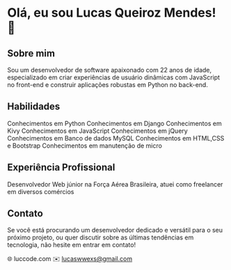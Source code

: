 # Olá, eu sou Lucas Queiroz Mendes! 👋

## Sobre mim
Sou um desenvolvedor de software apaixonado com 22 anos de idade, especializado em criar experiências de usuário dinâmicas com JavaScript no front-end e construir aplicações robustas em Python no back-end.

## Habilidades
Conhecimentos em Python
Conhecimentos em Django
Conhecimentos em Kivy
Conhecimentos em JavaScript
Conhecimentos em jQuery
Conhecimentos em Banco de dados MySQL
Conhecimentos em HTML,CSS e Bootstrap
Conhecimentos em manutenção de micro

## Experiência Profissional
Desenvolvedor Web júnior na Força Aérea Brasileira, atuei como freelancer em diversos comércios 

## Contato
Se você está procurando um desenvolvedor dedicado e versátil para o seu próximo projeto, ou quer discutir sobre as últimas tendências em tecnologia, não hesite em entrar em contato!

🌐 luccode.com
✉️ lucaswwexs@gmail.com

